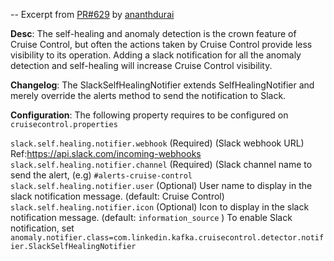 -- Excerpt from [PR#629](https://github.com/linkedin/cruise-control/pull/629) by [ananthdurai](https://github.com/ananthdurai)

**Desc**: The self-healing and anomaly detection is the crown feature of Cruise Control, but often the actions taken by Cruise Control provide less visibility to its operation. Adding a slack notification for all the anomaly detection and self-healing will increase Cruise Control visibility.

**Changelog**: The SlackSelfHealingNotifier extends SelfHealingNotifier and merely override the alerts method to send the notification to Slack.

**Configuration**: The following property requires to be configured on `cruisecontrol.properties`

`slack.self.healing.notifier.webhook` (Required)
(Slack webhook URL) Ref:https://api.slack.com/incoming-webhooks
`slack.self.healing.notifier.channel` (Required)
(Slack channel name to send the alert, (e.g) `#alerts-cruise-control`
`slack.self.healing.notifier.user` (Optional)
User name to display in the slack notification message. (default: Cruise Control)
`slack.self.healing.notifier.icon` (Optional)
Icon to display in the slack notification message. (default: `information_source` )
To enable Slack notification, set `anomaly.notifier.class=com.linkedin.kafka.cruisecontrol.detector.notifier.SlackSelfHealingNotifier`
